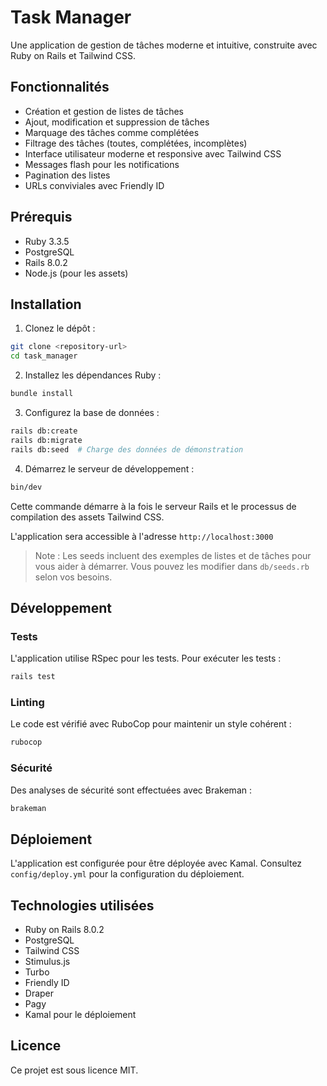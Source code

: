 # Task Manager

Une application de gestion de tâches moderne et intuitive, construite avec Ruby on Rails et Tailwind CSS.

## Fonctionnalités

- Création et gestion de listes de tâches
- Ajout, modification et suppression de tâches
- Marquage des tâches comme complétées
- Filtrage des tâches (toutes, complétées, incomplètes)
- Interface utilisateur moderne et responsive avec Tailwind CSS
- Messages flash pour les notifications
- Pagination des listes
- URLs conviviales avec Friendly ID

## Prérequis

- Ruby 3.3.5
- PostgreSQL
- Rails 8.0.2
- Node.js (pour les assets)

## Installation

1. Clonez le dépôt :
```bash
git clone <repository-url>
cd task_manager
```

2. Installez les dépendances Ruby :
```bash
bundle install
```

3. Configurez la base de données :
```bash
rails db:create
rails db:migrate
rails db:seed  # Charge des données de démonstration
```

4. Démarrez le serveur de développement :
```bash
bin/dev
```

Cette commande démarre à la fois le serveur Rails et le processus de compilation des assets Tailwind CSS.

L'application sera accessible à l'adresse `http://localhost:3000`

> Note : Les seeds incluent des exemples de listes et de tâches pour vous aider à démarrer. Vous pouvez les modifier dans `db/seeds.rb` selon vos besoins.

## Développement

### Tests

L'application utilise RSpec pour les tests. Pour exécuter les tests :

```bash
rails test
```

### Linting

Le code est vérifié avec RuboCop pour maintenir un style cohérent :

```bash
rubocop
```

### Sécurité

Des analyses de sécurité sont effectuées avec Brakeman :

```bash
brakeman
```

## Déploiement

L'application est configurée pour être déployée avec Kamal. Consultez `config/deploy.yml` pour la configuration du déploiement.

## Technologies utilisées

- Ruby on Rails 8.0.2
- PostgreSQL
- Tailwind CSS
- Stimulus.js
- Turbo
- Friendly ID
- Draper
- Pagy
- Kamal pour le déploiement

## Licence

Ce projet est sous licence MIT.
